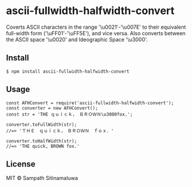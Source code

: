 
# ascii-fullwidth-halfwidth-convert

Coverts ASCII characters in the range '\u0021'-'\u007E' to their equivalent full-width form ('\uFF01'-'\uFF5E'), and vice versa. Also converts between the ASCII space '\u0020' and Ideographic Space '\u3000'.

## Install

```
$ npm install ascii-fullwidth-halfwidth-convert
```

## Usage

```
const AFHConvert = require('ascii-fullwidth-halfwidth-convert');
const converter = new AFHConvert();
const str = 'THE ｑｕｉｃｋ， ＢＲＯＷＮ\u3000fox.';

converter.toFullWidth(str);
//=> 'ＴＨＥ　ｑｕｉｃｋ，　ＢＲＯＷＮ　ｆｏｘ．'

converter.toHalfWidth(str);
//=> 'THE quick, BROWN fox.'
```

## License

MIT © Sampath Sitinamaluwa
